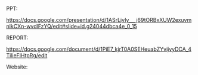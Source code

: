 PPT:

https://docs.google.com/presentation/d/1ASrLjvIy___j69tORBxXUW2exuvmnIkCXn-wvdlFzYQ/edit#slide=id.g24044dbca4e_0_15

REPORT:

https://docs.google.com/document/d/1PiE7_kjrT0A0SEHeuabZYvijvyDCA_4TilieFlHtpRg/edit

Website:



